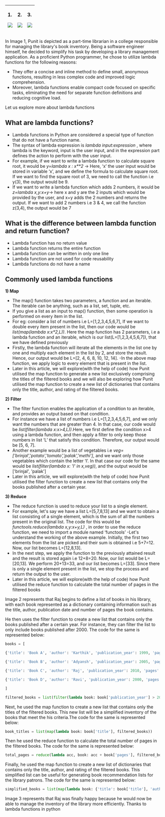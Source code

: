 |<p>1\.</p><p>![](images/Aspose.Words.739bc889-20f0-4c6d-9ea4-a7e3fdb19141.001.png)</p>|<p>2\.</p><p>![](images/Aspose.Words.739bc889-20f0-4c6d-9ea4-a7e3fdb19141.002.png)</p>|<p>3\.</p><p>![](images/Aspose.Words.739bc889-20f0-4c6d-9ea4-a7e3fdb19141.003.png)</p>|
| :- | :- | :- |

In Image 1, Punit is depicted as a part-time librarian in a college responsible for managing the library's book inventory. Being a software engineer himself, he decided to simplify his task by developing a library management application. As a proficient Python programmer, he chose to utilize lambda functions for the following reasons: 

- They offer a concise and inline method to define small, anonymous functions, resulting in less complex code and improved logic comprehension. 
- Moreover, lambda functions enable compact code focused on specific tasks, eliminating the need for separate function definitions and reducing cognitive load.

Let us explore more about lambda functions

## <a name="_hxoq4sxilacg"></a>**What are lambda functions?**
- Lambda functions in Python are considered a special type of function that do not have a function name.
- The syntax of lambda expression is *lambda input:expression* , where lambda is the keyword, input is the user input, and in the expression part defines the action to perform with the user input.
- For example, if we want to write a lambda function to calculate square root, it would be *y=lambda x : x\*\*2* → Here, ‘x’ the user input would be stored in variable ‘x’, and we define the formula to calculate square root. If we want to find the square root of 3, we need to call the function i.e y(3), the output would be 9.
- If we want to write a lambda function which adds 2 numbers, it would be *z=lambda x,y:x+y*→ here x and y are the 2 inputs which would be provided by the user, and x+y adds the 2 numbers and returns the output. If we want to add 2 numbers i.e 3 & 4, we call the function z(3,4), the output would be 7
## <a name="_uyi3zzcjqn11"></a>**What is the difference between lambda function and return function?**
- Lambda function has no return value
- Lambda function returns the entire function
- Lambda function can be written in only one line
- Lambda function are not used for code reusability
- Lambda functions do not have a name
## <a name="_tthx4utnngzg"></a>**Commonly used lambda functions**
**1) Map**

- The map() function takes two parameters, a function and an iterable. The iterable can be anything, such as a list, set, tuple, etc.
- If you give a list as an input to map() function, then some operation is performed on every item in the list.
- For eg: consider a list of numbers i.e L=[1,2,3,4,5,6,7], If we want to double every item present in the list, then our code would be *list(map(lambda x:x\*2,L))*. Here the map function has 2 parameters, i.e a lambda function and an iterable, which is our list(L=[1,2,3,4,5,6,7]), that we have defined previously
- Firstly, the lambda function will iterate all the elements in the list one by one and multiply each element in the list by 2, and store the result. Hence, our output would be L=[2, 4, 6, 8, 10, 12, 14]. -In the above map function, we apply logic to every element that is present in the list.
- Later in this article, we will explore(with the help of code) how Punit utilised the map function to generate a new list exclusively comprising the titles of the filtered books and we will also be exploring how Punit utilised the map function to create a new list of dictionaries that contains only the title, author, and rating of the filtered books.

**2) Filter**

- The filter function enables the application of a condition to an iterable, and provides an output based on that condition.
- For instance we have a list of numbers i.e L=[1,2,3,4,5,6,7], and we only want the numbers that are greater than 4. In that case, our code would be *list(filter(lambda x:x>4,L))*.Here, we first define the condition x>4 using a lambda function, and then apply a filter to only keep those numbers in list ‘L’ that satisfy this condition. Therefore, our output would be [5, 6, 7].
- Another example would be a list of vegetables i.e *veg=['brinjal','potato','tomato','palak','methi']*, and we want only those vegetables which contain the letter ‘l’. In that case our code for the same would be *list(filter(lambda x: 'l' in x,veg))*, and the output would be ['brinjal', 'palak']
- Later in this article, we will explore(with the help of code) how Punit utilised the  filter function to create a new list that contains only the books published after a certain year.


**3) Reduce**

- The reduce function is used to reduce your list to a single element.
- For example, let's say we have a list L=[5,7,8,13] and we want to obtain a list consisting of a single element, which is the sum of all the numbers present in the original list. The code for this would be *functools.reduce(lambda x,y:x+y,L)* , in order to use the reduce function, we need to import a module named ‘functools’ -Let's understand the working of the above example. Initially, the first two elements from the list are picked and their sum is obtained i.e 5+7=12. Now, our list becomes L=[12,8,13].
- In the next step, we apply the function to the previously attained result and the result is stored again i.e 12+8=20. Now, our list would be L=[20,13]. We perform 20+13=33, and our list becomes L=[33]. Since there is only a single element present in the list, we stop the process and return the output to the user.
- Later in this article, we will explore(with the help of code) how Punit utilised the reduce function to calculate the total number of pages in the filtered books


Image 2 represents that Raj begins to  define a list of books in his library, with each book represented as a dictionary containing information such as the title, author,  publication date and number of pages the book contains. 

He then uses the filter function to create a new list that contains only the books published after a certain year. For instance, they can filter the list to only include books published after 2000. The code for the same is represented below:

```py
books = [

{'title': 'Book A', 'author': 'Karthik', 'publication_year': 1999, 'pages': 100,'rating':3.5},

{'title': 'Book B', 'author': 'Adyansh', 'publication_year': 2005, 'pages': 200,'rating':4.5},

{'title': 'Book C', 'author': 'Raj', 'publication_year': 2010, 'pages': 150,'rating':4.2},

{'title': 'Book D', 'author': 'Ravi', 'publication_year': 2000, 'pages': 250,'rating':4.1}

]

filtered_books = list(filter(lambda book: book['publication_year'] > 2000, books))
```
Next, he used the map function to create a new list that contains only the titles of the filtered books. This new list will be a simplified inventory of the books that meet the his criteria.The code for the same is represented below:
```py
book_titles = list(map(lambda book: book['title'], filtered_books))
```
Then he used the reduce function to calculate the total number of pages in the filtered books. The code for the same is represented below:
```py
total_pages = reduce(lambda acc, book: acc + book['pages'], filtered_books, 0)
```
Finally, he used the map function to create a new list of dictionaries that contains only the title, author, and rating of the filtered books. This simplified list can be useful for generating book recommendation lists for the library patrons. The code for the same is represented below:
```py
simplified_books = list(map(lambda book: {'title': book['title'], 'author': book['author'], 'rating': book['rating']}, filtered_books))**
```
Image 3 represents that Raj was finally happy because he would now be able to manage the inventory of the library more efficiently. Thanks to lambda functions in python


